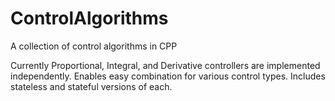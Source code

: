# ControlAlgorithms
A collection of control algorithms in CPP

Currently Proportional, Integral, and Derivative controllers are implemented independently.
Enables easy combination for various control types. Includes stateless and stateful versions of each.